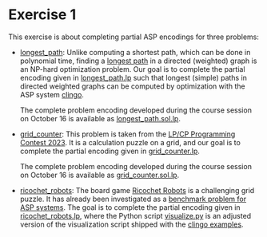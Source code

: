 # Exercise 1

This exercise is about completing partial ASP encodings for three problems:

* [longest_path](./longest_path): Unlike computing a shortest path, which can be done in polynomial time, finding a [longest path](https://en.wikipedia.org/wiki/Longest_path_problem) in a directed (weighted) graph is an NP-hard optimization problem. Our goal is to complete the partial encoding given in [longest_path.lp](./longest_path/longest_path.lp) such that longest (simple) paths in directed weighted graphs can be computed by optimization with the ASP system [clingo](https://potassco.org/clingo/).

  The complete problem encoding developed during the course session on October 16 is available as [longest_path.sol.lp](./longest_path/longest_path.sol.lp).

* [grid_counter](./grid_counter): This problem is taken from the [LP/CP Programming Contest 2023](https://github.com/lpcp-contest/lpcp-contest-2023/tree/main/problem-2). It is a calculation puzzle on a grid, and our goal is to complete the partial encoding given in [grid_counter.lp](./grid_counter/grid_counter.lp).

  The complete problem encoding developed during the course session on October 16 is available as [grid_counter.sol.lp](./grid_counter/grid_counter.sol.lp).

* [ricochet_robots](./ricochet_robots): The board game [Ricochet Robots](https://en.wikipedia.org/wiki/Ricochet_Robots) is a challenging grid puzzle. It has already been investigated as a [benchmark problem for ASP systems](https://potassco.org/labs/ricochet/). The goal is to
complete the partial encoding given in [ricochet_robots.lp](./ricochet_robots/ricochet_robots.lp), where the Python script [visualize.py](./ricochet_robots/visualize.py) is an
adjusted version of the visualization script shipped with the [clingo examples](https://github.com/potassco/clingo/tree/master/examples/clingo/robots#a-ricochet-robots-solver).
